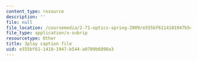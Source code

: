 ```yaml
---
content_type: resource
description: ''
file: null
file_location: /coursemedia/2-71-optics-spring-2009/e555bf6114101947b544a0709b6098a3_Xke7rX3QO-k.srt
file_type: application/x-subrip
resourcetype: Other
title: 3play caption file
uid: e555bf61-1410-1947-b544-a0709b6098a3
---
```


